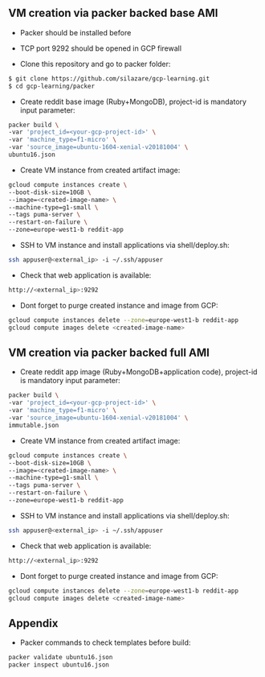 ## VM creation via packer backed base AMI

- Packer should be installed before
- TCP port 9292 should be opened in GCP firewall

- Clone this repository and go to packer folder:
```sh
$ git clone https://github.com/silazare/gcp-learning.git
$ cd gcp-learning/packer
```

- Create reddit base image (Ruby+MongoDB), project-id is mandatory input parameter:
```sh
packer build \
-var 'project_id=<your-gcp-project-id>' \
-var 'machine_type=f1-micro' \
-var 'source_image=ubuntu-1604-xenial-v20181004' \
ubuntu16.json
```

- Create VM instance from created artifact image:
```sh
gcloud compute instances create \
--boot-disk-size=10GB \
--image=<created-image-name> \
--machine-type=g1-small \
--tags puma-server \
--restart-on-failure \
--zone=europe-west1-b reddit-app
```

- SSH to VM instance and install applications via shell/deploy.sh:
```sh
ssh appuser@<external_ip> -i ~/.ssh/appuser
```

- Check that web application is available:
```sh
http://<external_ip>:9292
```

- Dont forget to purge created instance and image from GCP:
```sh
gcloud compute instances delete --zone=europe-west1-b reddit-app
gcloud compute images delete <created-image-name>
```

## VM creation via packer backed full AMI

- Create reddit app image (Ruby+MongoDB+application code), project-id is mandatory input parameter:
```sh
packer build \
-var 'project_id=<your-gcp-project-id>' \
-var 'machine_type=f1-micro' \
-var 'source_image=ubuntu-1604-xenial-v20181004' \
immutable.json
```

- Create VM instance from created artifact image:
```sh
gcloud compute instances create \
--boot-disk-size=10GB \
--image=<created-image-name> \
--machine-type=g1-small \
--tags puma-server \
--restart-on-failure \
--zone=europe-west1-b reddit-app
```

- SSH to VM instance and install applications via shell/deploy.sh:
```sh
ssh appuser@<external_ip> -i ~/.ssh/appuser
```

- Check that web application is available:
```sh
http://<external_ip>:9292
```

- Dont forget to purge created instance and image from GCP:
```sh
gcloud compute instances delete --zone=europe-west1-b reddit-app
gcloud compute images delete <created-image-name>
```

## Appendix

- Packer commands to check templates before build:
```sh
packer validate ubuntu16.json
packer inspect ubuntu16.json
```
